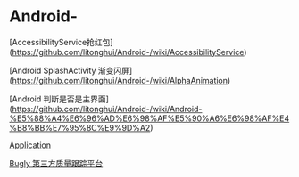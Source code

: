 # Android-
[AccessibilityService抢红包] (https://github.com/litonghui/Android-/wiki/AccessibilityService)

[Android SplashActivity 渐变闪屏]  (https://github.com/litonghui/Android-/wiki/AlphaAnimation)

[Android 判断是否是主界面] (https://github.com/litonghui/Android-/wiki/Android-%E5%88%A4%E6%96%AD%E6%98%AF%E5%90%A6%E6%98%AF%E4%B8%BB%E7%95%8C%E9%9D%A2)

[Application](https://github.com/litonghui/Android-/wiki/Application)

[Bugly 第三方质量跟踪平台](https://github.com/litonghui/Android-/wiki/Bugly-%E7%AC%AC%E4%B8%89%E6%96%B9%E8%B4%A8%E9%87%8F%E8%B7%9F%E8%B8%AA%E5%B9%B3%E5%8F%B0)
